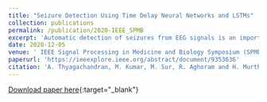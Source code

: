 ```yaml
---
title: "Seizure Detection Using Time Delay Neural Networks and LSTMs"
collection: publications
permalink: /publication/2020-IEEE_SPMB
excerpt: 'Automatic detection of seizures from EEG signals is an important problem of interest for clinical institutions. EEG is a temporal signal collected from multiple spatial sources around the scalp. Efficient modeling of both temporal and spatial information is important to identify the seizures using EEG. In this paper, we propose a neural network system using the time-delay neural network to model temporal information (TDNN) and long short term memory (LSTM) layer to model spatial information. On the development subset of Temple University seizure dataset, the proposed system achieved a sensitivity of 23.32 % with 11.13 false alarms in 24 hours.'
date: 2020-12-05
venue: ' IEEE Signal Processing in Medicine and Biology Symposium (SPMB)'
paperurl: 'https://ieeexplore.ieee.org/abstract/document/9353636'
citation: 'A. Thyagachandran, M. Kumar, M. Sur, R. Aghoram and H. Murthy, "Seizure Detection Using Time Delay Neural Networks and LSTMs," 2020 IEEE Signal Processing in Medicine and Biology Symposium (SPMB), Philadelphia, PA, USA, 2020, pp. 1-5, doi: 10.1109/SPMB50085.2020.9353636.'
---
```


[Download paper here](http://aanandt.github.io/files/Seizure_Detection_Using_Time_Delay_Neural_Networks_and_LSTMs.pdf){:target="_blank"}
